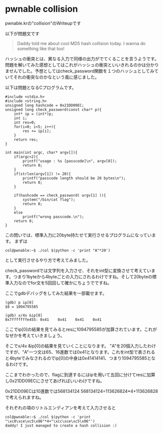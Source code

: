 # pwnable collision

pwnable.krの"collision"のWriteupです

以下が問題文です
>Daddy told me about cool MD5 hash collision today.
>I wanna do something like that too!

ハッシュの衝突とは、異なる入力で同様の出力がでてくることを言うようです。
問題を解いてみた感想としてはこれがハッシュの衝突といいきれるのかは分かりませんでした。予想としてはcheck_password関数を１つのハッシュとしてみていてそれの衝突なのかなという風に感じました。

以下は問題となるCプログラムです。

```
#include <stdio.h>
#include <string.h>
unsigned long hashcode = 0x21DD09EC;
unsigned long check_password(const char* p){
	int* ip = (int*)p;
	int i;
	int res=0;
	for(i=0; i<5; i++){
		res += ip[i];
	}
	return res;
}

int main(int argc, char* argv[]){
	if(argc<2){
		printf("usage : %s [passcode]\n", argv[0]);
		return 0;
	}
	if(strlen(argv[1]) != 20){
		printf("passcode length should be 20 bytes\n");
		return 0;
	}

	if(hashcode == check_password( argv[1] )){
		system("/bin/cat flag");
		return 0;
	}
	else
		printf("wrong passcode.\n");
	return 0;
}
```

この問いでは、標準入力に20byte持たせて実行させるプログラムになっています。
まずは

```
col@pwnable:~$ ./col $(python -c 'print "A"*20')
```
として実行させるやり方で考えてみました。

check_passwordでは文字列を入力させ、それをint型に変換させて考えています。つまり1byteから4byteごとの入力にされるわけですね。そして20byteの標準入力なのでfor文を5回回して確かにちょうでですね。

ここでgdbデバッグをしてみた結果を一部載せます。

```
(gdb) p ip[0]
$8 = 1094795585
```

```
(gdb) x/4x &ip[0]
0x7fffffffe455:	0x41	0x41	0x41	0x41
```

ここでip[0]の結果を見てみるとresに1094795585が加算されています。これがなぜかを考えていきましょう。

そこでx/4x &ip[0]の結果を見ていくことになります。
"A"を20個入力したわけですが、"A"一つ文は65、16進数では0x41となります。これをint型で表されると4byteでみなされるのでip[0]の中身は0x41414141、つまり1094795585となるわけです。

ここまでわかったので、flagに到達するにはipを用いて五回に分けてresに加算し0x21DD09ECにさせてあげればいいわけですね。

0x21DD09ECは10進数では568134124
568134124=113626824*4+113626828で考えられますね。

それぞれの項のリトルエンディアンを考えて入力させると

```
col@pwnable:~$ ./col $(python -c 'print "\xc8\xce\xc5\x06"*4+"\xcc\xce\xc5\x06"')
daddy! I just managed to create a hash collision :)
```

